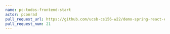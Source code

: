 ```yaml
---
name: pc-todos-frontend-start
actor: pconrad
pull_request_url: https://github.com/ucsb-cs156-w22/demo-spring-react-example-v2/pull/21
pull_request_num: 21
---
```


